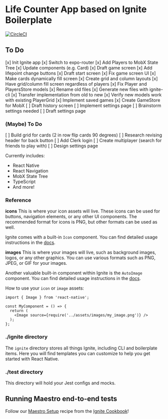 # Life Counter App based on Ignite Boilerplate

[![CircleCI](https://circleci.com/gh/infinitered/ignite.svg?style=svg)](https://circleci.com/gh/infinitered/ignite)

## To Do

[x] Init Ignite app
[x] Switch to expo-router
[x] Add Players to MobX State Tree
[x] Update components (e.g. Card)
[x] Draft game screen
[x] Add lifepoint change buttons
[x] Draft start screen
[x] Fix game screen UI
  [x] Make cards dynamically fill screen
  [x] Create grid and column layouts
  [x] Have grid/column fill screen regardless of players
[x] Fix Player and PlayersStore models
  [x] Rename old files
  [x] Generate new files with ignite-cli
  [x] Transfer implementation from old to new
  [x] Verify new models work with existing PlayerGrid
[x] Implement saved games
  [x] Create GameStore for MobX
  [ ] Draft history screen
[ ] Implement settings page
  [ ] Brainstorm settings needed
  [ ] Draft settings page

### (Maybe) To Do

[ ] Build grid for cards (2 in row flip cards 90 degrees)
[ ] Research revising header for back button
[ ] Add Clerk login
[ ] Create multiplayer (search for friends to play with)
[ ] Design settings page

Currently includes:

- React Native
- React Navigation
- MobX State Tree
- TypeScript
- And more!

### Reference

**icons**
This is where your icon assets will live. These icons can be used for buttons, navigation elements, or any other UI components. The recommended format for icons is PNG, but other formats can be used as well.

Ignite comes with a built-in `Icon` component. You can find detailed usage instructions in the [docs](https://github.com/infinitered/ignite/blob/master/docs/Components-Icon.md).

**images**
This is where your images will live, such as background images, logos, or any other graphics. You can use various formats such as PNG, JPEG, or GIF for your images.

Another valuable built-in component within Ignite is the `AutoImage` component. You can find detailed usage instructions in the [docs](https://github.com/infinitered/ignite/blob/master/docs/Components-AutoImage.md).

How to use your `icon` or `image` assets:

```
import { Image } from 'react-native';

const MyComponent = () => {
  return (
    <Image source={require('../assets/images/my_image.png')} />
  );
};
```

### ./ignite directory

The `ignite` directory stores all things Ignite, including CLI and boilerplate items. Here you will find templates you can customize to help you get started with React Native.

### ./test directory

This directory will hold your Jest configs and mocks.

## Running Maestro end-to-end tests

Follow our [Maestro Setup](https://ignitecookbook.com/docs/recipes/MaestroSetup) recipe from the [Ignite Cookbook](https://ignitecookbook.com/)!
